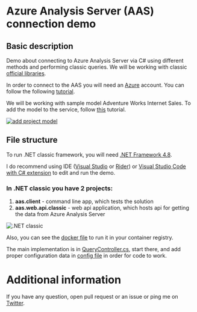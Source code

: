 # Azure Analysis Server (AAS) connection demo

## Basic description
Demo about connecting to Azure Analysis Server via C# using different methods and performing classic queries. We will be working with classic [official libraries](https://docs.microsoft.com/en-us/analysis-services/client-libraries?view=asallproducts-allversions).

In order to connect to the AAS you will need an [Azure](https;//www.azure.com "Azure Homepage") account. You can follow the following [tutorial](https://docs.microsoft.com/en-us/azure/analysis-services/analysis-services-create-server "AAS tutorial").

We will be working with sample model Adventure Works Internet Sales. To add the model to the service, follow [this](https://docs.microsoft.com/en-us/azure/analysis-services/analysis-services-create-sample-model) tutorial.

[![add project model](https://docs.microsoft.com/en-us/azure/analysis-services/media/analysis-services-create-sample-model/aas-create-sample-new-model.png)](https://docs.microsoft.com/en-us/azure/analysis-services/analysis-services-create-sample-model)

## File structure
To run .NET classic framework, you will need [.NET Framework 4.8](https://dotnet.microsoft.com/download/dotnet-framework).

I do recommend using IDE ([Visual Studio](https://visualstudio.com) or [Rider](https://jetbrains.com/rider)) or [Visual Studio Code with C# extension](https://code.visualstudio.com/) to edit and run the demo.

### In .NET classic you have 2 projects:
1. **aas.client** - command line app, which tests the solution 
2. **aas.web.api.classic** - web api application, which hosts api for getting the data from Azure Analysis Server

![.NET classic](http://data.azuredemos.net/public/aas-demo-file-structure-classic.png)

Also, you can see the [docker file](https://github.com/bovrhovn/aas-demo/blob/classic/src/Dockerfileclassic) to run it in your container registry.

The main implementation is in [QueryController.cs](https://github.com/bovrhovn/aas-demo/blob/classic/src/aas.demo/aas.web.api.classic/Controllers/QueryController.cs), start there, and add proper configuration data in [config file](https://github.com/bovrhovn/aas-demo/blob/classic/src/aas.demo/aas.web.api.classic/Web.config) in order for code to work.

# Additional information
If you have any question, open pull request or an issue or ping me on [Twitter](https://twitter.com/bvrhovnik).
